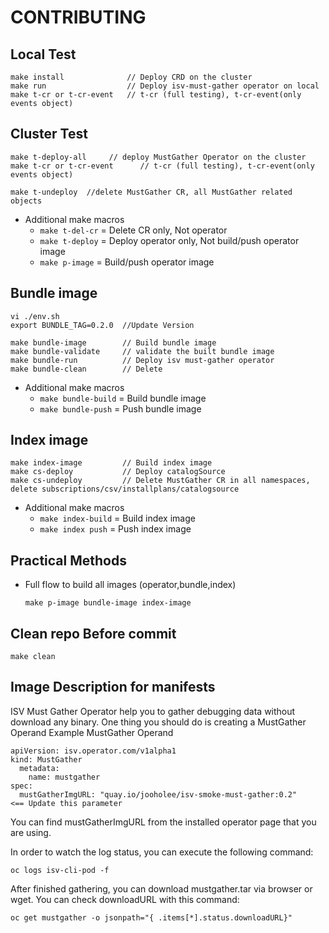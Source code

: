 # CONTRIBUTING

## Local Test
~~~
make install              // Deploy CRD on the cluster
make run                  // Deploy isv-must-gather operator on local
make t-cr or t-cr-event   // t-cr (full testing), t-cr-event(only events object)
~~~

## Cluster Test
~~~
make t-deploy-all     // deploy MustGather Operator on the cluster
make t-cr or t-cr-event      // t-cr (full testing), t-cr-event(only events object)

make t-undeploy  //delete MustGather CR, all MustGather related objects
~~~

- Additional make macros
  - `make t-del-cr` = Delete CR only, Not operator
  - `make t-deploy` = Deploy operator only, Not build/push operator image
  - `make p-image`  = Build/push operator image

## Bundle image
~~~
vi ./env.sh
export BUNDLE_TAG=0.2.0  //Update Version 

make bundle-image        // Build bundle image
make bundle-validate     // validate the built bundle image
make bundle-run          // Deploy isv must-gather operator
make bundle-clean        // Delete 
~~~
- Additional make macros
  - `make bundle-build` = Build bundle image
  - `make bundle-push`  = Push bundle image
## Index image
~~~
make index-image         // Build index image
make cs-deploy           // Deploy catalogSource
make cs-undeploy         // Delete MustGather CR in all namespaces, delete subscriptions/csv/installplans/catalogsource
~~~
- Additional make macros
  - `make index-build` = Build index image
  - `make index push`  = Push index image



## Practical Methods

- Full flow to build all images (operator,bundle,index)
  ~~~
  make p-image bundle-image index-image
  ~~~

## Clean repo Before commit
~~~
make clean
~~~
## Image Description for manifests
ISV Must Gather Operator help you to gather debugging data without download any binary. One thing you should do is creating a MustGather Operand
Example MustGather Operand
~~~
apiVersion: isv.operator.com/v1alpha1
kind: MustGather
  metadata:
    name: mustgather
spec:
  mustGatherImgURL: "quay.io/jooholee/isv-smoke-must-gather:0.2"        <== Update this parameter
~~~
You can find mustGatherImgURL from the installed operator page that you are using.

In order to watch the log status, you can execute the following command:
~~~
oc logs isv-cli-pod -f
~~~
  
After finished gathering, you can download mustgather.tar via browser or wget.
You can check downloadURL with this command:
~~~    
oc get mustgather -o jsonpath="{ .items[*].status.downloadURL}"
~~~ 
